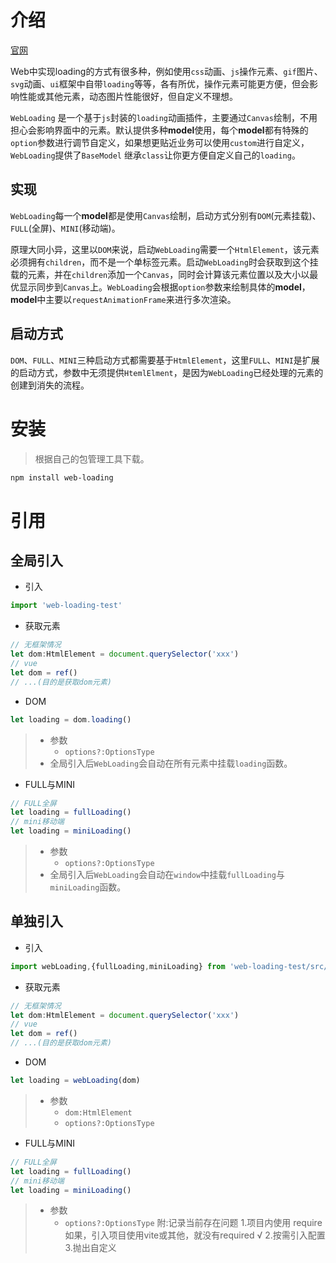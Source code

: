 
# 介绍
[官网](https://tommyrunner.github.io/web-loading/)

Web中实现loading的方式有很多种，例如使用`css`动画、`js`操作元素、`gif`图片、`svg`动画、`ui`框架中自带`loading`等等，各有所优，操作元素可能更方便，但会影响性能或其他元素，动态图片性能很好，但自定义不理想。

`WebLoading` 是一个基于`js`封装的`loading`动画插件，主要通过`Canvas`绘制，不用担心会影响界面中的元素。默认提供多种**model**使用，每个**model**都有特殊的`option`参数进行调节自定义，如果想更贴近业务可以使用`custom`进行自定义，`WebLoading`提供了`BaseModel` 继承`class`让你更方便自定义自己的`loading`。

## 实现

`WebLoading`每一个**model**都是使用`Canvas`绘制，启动方式分别有`DOM`(元素挂载)、`FULL`(全屏)、`MINI`(移动端)。

原理大同小异，这里以`DOM`来说，启动`WebLoading`需要一个`HtmlElement`，该元素必须拥有`children`，而不是一个单标签元素。启动`WebLoading`时会获取到这个挂载的元素，并在`children`添加一个`Canvas`，同时会计算该元素位置以及大小以最优显示同步到`Canvas`上。`WebLoading`会根据`option`参数来绘制具体的**model**，**model**中主要以`requestAnimationFrame`来进行多次渲染。

## 启动方式

`DOM`、`FULL`、`MINI`三种启动方式都需要基于`HtmlElement`，这里`FULL`、`MINI`是扩展的启动方式，参数中无须提供`HtemlElment`，是因为`WebLoading`已经处理的元素的创建到消失的流程。

# 安装

> 根据自己的包管理工具下载。

```sh
npm install web-loading
```

# 引用

## 全局引入

+ 引入

```typescript
import 'web-loading-test'
```

+ 获取元素

```typescript
// 无框架情况
let dom:HtmlElement = document.querySelector('xxx')
// vue 
let dom = ref()
// ...(目的是获取dom元素)
```

+ DOM

```typescript
let loading = dom.loading()
```

> + 参数
>   + `options?:OptionsType`
> + 全局引入后`WebLoading`会自动在所有元素中挂载`loading`函数。

+ FULL与MINI

```typescript
// FULL全屏
let loading = fullLoading()
// mini移动端
let loading = miniLoading()
```

> + 参数
>   + `options?:OptionsType`
> + 全局引入后`WebLoading`会自动在`window`中挂载`fullLoading`与`miniLoading`函数。

## 单独引入

+ 引入

```typescript
import webLoading,{fullLoading,miniLoading} from 'web-loading-test/src/loading'
```

+ 获取元素

```typescript
// 无框架情况
let dom:HtmlElement = document.querySelector('xxx')
// vue 
let dom = ref()
// ...(目的是获取dom元素)
```

+ DOM

```typescript
let loading = webLoading(dom)
```

> + 参数
>   + `dom:HtmlElement`
>   + `options?:OptionsType`

+ FULL与MINI

```typescript
// FULL全屏
let loading = fullLoading()
// mini移动端
let loading = miniLoading()
```

> + 参数
>   + `options?:OptionsType`
附:记录当前存在问题
1.项目内使用 require 如果，引入项目使用vite或其他，就没有required  √
2.按需引入配置
3.抛出自定义